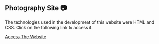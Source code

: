 ## Photography Site :camera:
The technologies used in the development of this website were HTML and CSS. Click on the following link to access it.

[Access The Website](https://gabrielsantos198.github.io/Site-Fotografia2/)
